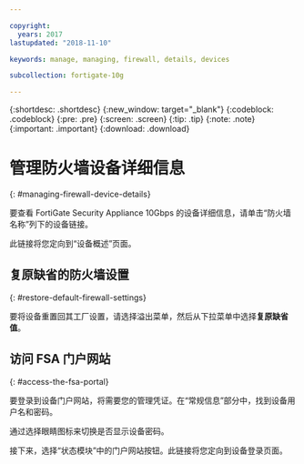 ```yaml
---

copyright:
  years: 2017
lastupdated: "2018-11-10"

keywords: manage, managing, firewall, details, devices

subcollection: fortigate-10g

---
```


{:shortdesc: .shortdesc}
{:new_window: target="_blank"}
{:codeblock: .codeblock}
{:pre: .pre}
{:screen: .screen}
{:tip: .tip}
{:note: .note}
{:important: .important}
{:download: .download}

# 管理防火墙设备详细信息
{: #managing-firewall-device-details}

要查看 FortiGate Security Appliance 10Gbps 的设备详细信息，请单击“防火墙名称”列下的设备链接。

此链接将您定向到“设备概述”页面。

## 复原缺省的防火墙设置
{: #restore-default-firewall-settings}

要将设备重置回其工厂设置，请选择溢出菜单，然后从下拉菜单中选择**复原缺省值**。

## 访问 FSA 门户网站
{: #access-the-fsa-portal}

要登录到设备门户网站，将需要您的管理凭证。在“常规信息”部分中，找到设备用户名和密码。

通过选择眼睛图标来切换是否显示设备密码。

接下来，选择“状态模块”中的门户网站按钮。此链接将您定向到设备登录页面。
